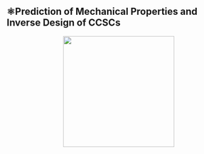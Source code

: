 ## ⚛️Prediction of Mechanical Properties and Inverse Design of CCSCs
<div align=center>
  <img width="250" src="https://github.com/AshenOneme/CCSC-Prediction-Inverse-Design/blob/main/Chart/Gif0.gif"/>
</div><br>
